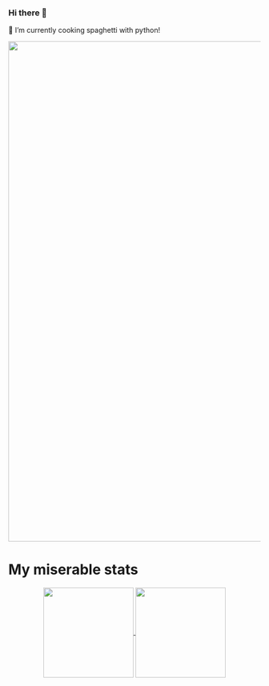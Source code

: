 ### Hi there 👋

🌱 I’m currently cooking spaghetti with python!

<img src="https://cdn.dribbble.com/users/114039/screenshots/3405025/plant_dribbble.gif" width="1000">

# My miserable stats
<div align="center">
  <a href="https://github.com/chessparov/chessparov">
    <img height=180 align="center" src="https://chessparovgitstats.vercel.app/api?username=chessparov" />
    <img height=180 align="center" src="https://chessparovgitstats.vercel.app/api/top-langs/?username=chessparov&layout=compact&langs_count=8" />
  </a>
</div>

<!--
**chessparov/chessparov** is a ✨ _special_ ✨ repository because its `README.md` (this file) appears on your GitHub profile.


Here are some ideas to get you started:

- 🔭 I’m currently working on ...
- 
- 👯 I’m looking to collaborate on ...
- 🤔 I’m looking for help with ...
- 💬 Ask me about ...
- 📫 How to reach me: ...
- 😄 Pronouns: ...
- ⚡ Fun fact: ...
-->
